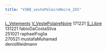 ```yaml
---
title: "V308_vestePolaireNoire_2XS"
---
```


[L_Vetements](notes/equipements/L_Vetements.md) [V_VestePolaireNoire](notes/equipements/vetements/V_VestePolaireNoire.md) 171221 [S_Libre](notes/statut/S_Libre.md)\
131221 fabioDaCostaSilva\
251021 raphaelFoglia\
270521 mustafaMuhamad\
denisWeidmann
